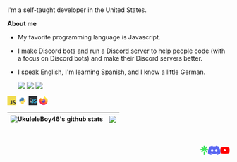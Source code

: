 <br/>

I'm a self-taught developer in the United States.

**About me**

- My favorite programming language is Javascript.

- I make Discord bots and run a [Discord server](https://discord.gg/QQQRBNDj9b ) to help people code (with a focus on Discord bots) and make their Discord servers better.

- I speak English, I'm learning Spanish, and I know a little German.

  <a href=https://discord.gg/QQQRBNDj9b target="_blank"><img src="https://discord.com/api/guilds/979488797358166056/widget.png?style=banner4"></img></a> <a href="https://discord.gg/4cwhqXX99R" target="_blank"><img src="https://discord.com/api/guilds/990262032072847362/widget.png?style=banner4"></img></a> <a href=https://discord.gg/pnMt2CHTunb target="_blank"><img src="https://discord.com/api/guilds/1001574385414570014/widget.png?style=banner4"></img></a>

<code><img height="20" alt="javascript" src="https://raw.githubusercontent.com/github/explore/80688e429a7d4ef2fca1e82350fe8e3517d3494d/topics/javascript/javascript.png"></code>
<code><img height="20" alt="javascript" src="https://raw.githubusercontent.com/github/explore/80688e429a7d4ef2fca1e82350fe8e3517d3494d/topics/python/python.png"></code>
<code><img height="20" alt="javascript" src="https://raw.githubusercontent.com/github/explore/888aa7196bdda1de09e848148fc5929ccfe49ab6/topics/discord-js/discord-js.png"></code>
<code><img height="20" alt="javascript" src="https://raw.githubusercontent.com/github/explore/728542e0d33f83720614f61923a9cb424264db23/topics/firefox/firefox.png"></code>


| <img align="center" src="https://github-readme-stats.vercel.app/api?username=ukuleleboy46&show_icons=true&include_all_commits=true&hide_border=true" alt="UkuleleBoy46's github stats" /></a> | <img align="center" src="https://github-readme-stats.vercel.app/api/top-langs/?username=ukuleleboy46&layout=compact&hide_border=true" /> |
| ------------- | ------------- |

<br />
<br />

<a href="https://www.youtube.com/channel/UCszvBqqYoM4tuGUkncZLUIw">
  <img target="_blank" align="right" alt="UkuleleBoy46 | YouTube" height="21px" src="https://raw.githubusercontent.com/UkuleleBoy46/UkuleleBoy46/ab86b35ec311acf37627a95d95abbf45b59a7739/youtube-logo.svg" />
</a>
<a href="https://discord.com/users/968239139604561951">
  <img target="_blank" align="right" alt="UkuleleBoy46 | Discord (@ukuleleboy46)" height="21px" src="https://raw.githubusercontent.com/UkuleleBoy46/UkuleleBoy46/2bce94bdf4607c6ec9a1bc9973fa05feedafb759/discord-logo.svg" />
<a href="https://linktr.ee/ukuleleboy46">
  <img target="_blank" align="right" alt="UkuleleBoy46 | Linktree" height="21px" src="https://raw.githubusercontent.com/UkuleleBoy46/UkuleleBoy46/516d00d4ff81c4ac6deb2c06b61777b2ec4b01c4/linktree-logo.svg" />
</a>
</a>
